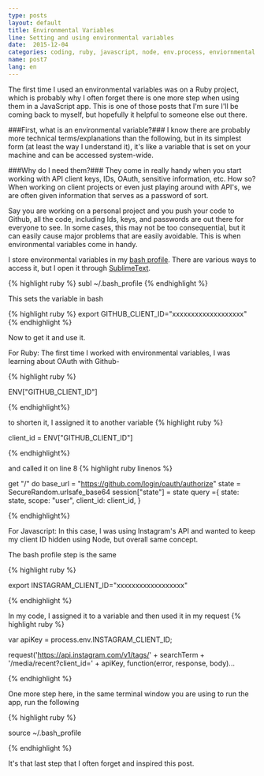 ```yaml
---
type: posts
layout: default
title: Environmental Variables
line: Setting and using environmental variables 
date:  2015-12-04 
categories: coding, ruby, javascript, node, env.process, enviornmental variables
name: post7
lang: en
---
```


The first time I used an environmental variables was on a Ruby project, which is probably why I often forget there is one more step when using them in a JavaScript app. This is one of those posts that I'm sure I'll be coming back to myself, but hopefully it helpful to someone else out there. 

###First, what is an environmental variable?###
I know there are probably more technical terms/explanations than the following, but in its simplest form (at least the way I understand it), it's like a variable that is set on your machine and can be accessed system-wide. 

###Why do I need them?###
They come in really handy when you start working with API client keys, IDs, OAuth, sensitive information, etc. How so? When working on client projects or even just playing around with API's, we are often given information that serves as a password of sort. 

Say you are working on a personal project and you push your code to Github, all the code, including Ids, keys, and passwords are out there for everyone to see. In some cases, this may not be too consequential, but it can easily cause major problems that are easily avoidable. This is when environmental variables come in handy.

I store environmental variables in my <html><a href="http://natelandau.com/my-mac-osx-bash_profile/" target="_blank">bash profile</a></html>. There are various ways to access it, but I open it through <html><a href="http://www.sublimetext.com/" target="_blank">SublimeText</a></html>. 

{% highlight ruby %}
subl ~/.bash_profile
{% endhighlight %}

This sets the variable in bash

{% highlight ruby %}
export GITHUB_CLIENT_ID="xxxxxxxxxxxxxxxxxxx"
{% endhighlight %}

Now to get it and use it. 

For Ruby:
The first time I worked with environmental variables, I was learning about OAuth with Github-

{% highlight ruby %}

ENV["GITHUB_CLIENT_ID"]

{% endhighlight%}

to shorten it, I assigned it to another variable
{% highlight ruby %}

client_id = ENV["GITHUB_CLIENT_ID"]

{% endhighlight%}

and called it on line 8
{% highlight ruby linenos %}

get "/" do
	base_url = "https://github.com/login/oauth/authorize"
	state = SecureRandom.urlsafe_base64
	session["state"] = state
	query ={
		state: state,
		scope: "user",
		client_id: client_id,
	}

{% endhighlight%}

For Javascript:
In this case, I was using Instagram's API and wanted to keep my client ID hidden using Node, but overall same concept. 

The bash profile step is the same 

{% highlight ruby %}

export INSTAGRAM_CLIENT_ID="xxxxxxxxxxxxxxxxxx"

{% endhighlight %}

In my code, I assigned it to a variable and then used it in my request 
{% highlight ruby %}

var apiKey = process.env.INSTAGRAM_CLIENT_ID;

request('https://api.instagram.com/v1/tags/' + searchTerm + '/media/recent?client_id=' + apiKey, function(error, response, body)...

{% endhighlight %}

One more step here, in the same terminal window you are using to run the app, run the following

{% highlight ruby %}

source ~/.bash_profile

{% endhighlight %}

It's that last step that I often forget and inspired this post.

